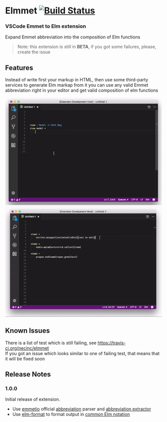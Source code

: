 # Elmmet [![Build Status](https://travis-ci.org/necinc/elmmet.svg?branch=master)](https://travis-ci.org/necinc/elmmet)
### VSCode Emmet to Elm extension
Expand Emmet abbreviation into the composition of Elm functions
>Note: this extension is still in **BETA**, if you got some failures, please, create the issue

## Features
Instead of write first your markup in HTML, then use some third-party services to generate Elm markap from it you can use any valid Emmet abbreviation right in your editor and get valid composition of elm functions

![exansion at work](./previews/in_the_action.gif)
![exansion at work 2](./previews/full.gif)


## Known Issues

There is a list of test which is still failing, see https://travis-ci.org/necinc/elmmet <br />
If you got an issue which looks similar to one of failing test, that means that it will be fixed soon

## Release Notes
### 1.0.0

Initial release of extension.
 - Use [emmetio](https://github.com/emmetio) official [abbreviation](https://github.com/emmetio/abbreviation) parser and [abbreviation extractor](https://github.com/emmetio/extract-abbreviation)
 - Use [elm-format](https://github.com/avh4/elm-format) to format output in [common Elm notation](https://guide.elm-lang.org/install.html#configure-your-editor)
